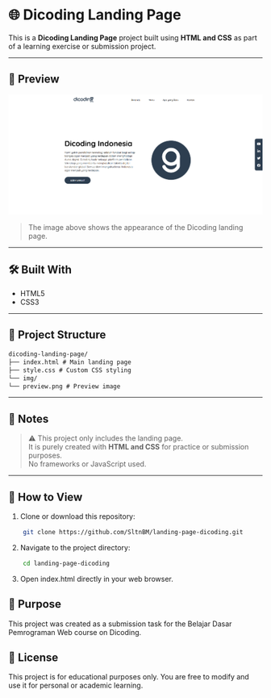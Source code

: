 # 🌐 Dicoding Landing Page
This is a **Dicoding Landing Page** project built using **HTML and CSS** as part of a learning exercise or submission project.

---

## 📸 Preview
![Landing Page](img/preview.png)

> The image above shows the appearance of the Dicoding landing page.

---

## 🛠️ Built With
- HTML5
- CSS3

---

## 📁 Project Structure
    dicoding-landing-page/
    ├── index.html # Main landing page
    ├── style.css # Custom CSS styling
    └── img/
    └── preview.png # Preview image

---

## 📌 Notes
> ⚠️ This project only includes the landing page.  
> It is purely created with **HTML and CSS** for practice or submission purposes.  
> No frameworks or JavaScript used.

---

## 🚀 How to View

1. Clone or download this repository:
```bash
    git clone https://github.com/SltnBM/landing-page-dicoding.git
```
2. Navigate to the project directory:
```bash
    cd landing-page-dicoding
```
3. Open index.html directly in your web browser.

## 🎯 Purpose
This project was created as a submission task for the Belajar Dasar Pemrograman Web course on Dicoding.

## 📜 License
This project is for educational purposes only.
You are free to modify and use it for personal or academic learning.